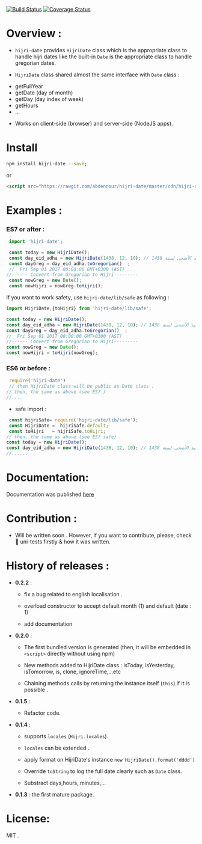 [![Build Status](https://travis-ci.org/abdennour/hijri-date.svg?branch=master)](https://travis-ci.org/abdennour/hijri-date)
[![Coverage Status](https://coveralls.io/repos/github/abdennour/hijri-date/badge.svg?branch=master)](https://coveralls.io/github/abdennour/hijri-date?branch=master)

# Overview :

 * `hijri-date` provides `HijriDate` class which is  the appropriate class to handle hijri dates like the built-in `Date` is the appropriate class to handle gregorian dates.   

* `HijriDate` class shared almost the same interface with `Date` class :

 - getFullYear
 - getDate (day of month)
 - getDay (day index of week)  
 - getHours
 - ...

* Works on client-side (browser) and server-side (NodeJS apps).

# Install

```bash
npm install hijri-date --save;
```
or

```html
<script src="https://rawgit.com/abdennour/hijri-date/master/cdn/hijri-date-latest.js" type="text/javascript" ></script>
```
# Examples :

### ES7 or after :

```js
 import 'hijri-date';

 const today = new HijriDate();
 const day_eid_adha = new HijriDate(1438, 12, 10); // عيد الأضحى لسنة 1438
 const dayGreg = day_eid_adha.toGregorian()  ;
 //  Fri Sep 01 2017 00:00:00 GMT+0300 (AST)
//------ Convert from Gregorian to Hijri---------
 const nowGreg = new Date();
 const nowHijri = nowGreg.toHijri();     
```

If you  want to work safety, use `hijri-date/lib/safe` as following :

```js
import HijriDate,{toHijri} from 'hijri-date/lib/safe';

const today = new HijriDate();
const day_eid_adha = new HijriDate(1438, 12, 10); // عيد الأضحى لسنة 1438
const dayGreg = day_eid_adha.toGregorian()  ;
//  Fri Sep 01 2017 00:00:00 GMT+0300 (AST)
//------ Convert from Gregorian to Hijri---------
const nowGreg = new Date();
const nowHijri = toHijri(nowGreg);

```

### ES6 or before :

```js
 require('hijri-date')
 // then HijriDate class will be public as Date class .
// then, the same as above (see ES7 )
//....
```
- safe import :


```js
 const hijriSafe= require('hijri-date/lib/safe');
 const HijriDate =  hijriSafe.default;
 const toHijri   = hijriSafe.toHijri;
// then, the same as above (see ES7 safe)
const today = new HijriDate();
const day_eid_adha = new HijriDate(1438, 12, 10); // عيد الأضحى لسنة 1438
//......
```


# Documentation:

   Documentation  was published [here](https://abdennour.github.io/hijri-date/)

# Contribution :

 - Will be written soon . However, if you want to contribute, please, check 🔬 uni-tests firstly & how it was written.


# History of releases :

   * **0.2.2** :


      - fix a bug related  to english localisation .

      - overload constructor to accept default month (1) and default (date : 1)   

      - add documentation
      
   * **0.2.0**  :

       - The first bundled version is generated (then, it will be embedded in `<script>` directly without using npm)

       - New methods added to HijriDate class : isToday, isYesterday, isTomorrow, is, clone, ignoreTime,...etc

       - Chaining methods calls by returning the instance itself (`this`) if it is possible  .  

   * **0.1.5**  :

       - Refactor code.

   * **0.1.4**  :

     - supports `locales` (`Hijri.locales`).

     - `locales` can be extended .

     - apply format on HijriDate's instance `new HijriDate().format('dddd')`

     - Override `toString` to log the full date clearly such as `Date` class.

     - Substract days,hours, minutes,...


   * **0.1.3**  : the first mature package.

# License:

MIT .

